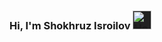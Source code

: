 ### Hi, I'm Shokhruz Isroilov <img style="background-color:#212121" src="https://media2.giphy.com/media/LY8yDak6Tngb6FfPrt/giphy.gif?cid=ecf05e47yugadks4xubnr230k4m1yblkvyd3yvnr9a61wsce&ep=v1_gifs_related&rid=giphy.gif&ct=g" alt="Hello" width='30px'>

<!--
**shokhruzisroilov/shokhruzisroilov** is a ✨ _special_ ✨ repository because its `README.md` (this file) appears on your GitHub profile.

Here are some ideas to get you started:

- 🔭 I’m currently working on ...
- 🌱 I’m currently learning ...
- 👯 I’m looking to collaborate on ...
- 🤔 I’m looking for help with ...
- 💬 Ask me about ...
- 📫 How to reach me: ...
- 😄 Pronouns: ...
- ⚡ Fun fact: ...
-->
